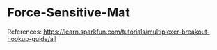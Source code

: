# Force-Sensitive-Mat

References:
https://learn.sparkfun.com/tutorials/multiplexer-breakout-hookup-guide/all
